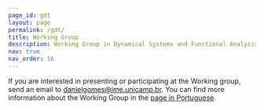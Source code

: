 ```yaml
---
page_id: gdt
layout: page
permalink: /gdt/
title: Working Group
description: Working Group in Dynamical Systems and Functional Analysis
nav: true
nav_order: 16
---
```

If you are interested in presenting or participating at the Working group, send an email to <a href="mailto:danielgomes@ime.unicamp.br">danielgomes@ime.unicamp.br</a>. You can find more information about the Working Group in the [page in Portuguese](/pt-br/gdt).
